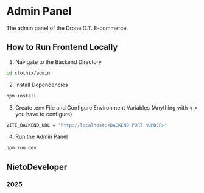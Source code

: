 # Admin Panel
The admin panel of the Drone D.T.  E-commerce.
<br />

## How to Run Frontend Locally
1. Navigate to the Backend Directory
```bash
cd clothix/admin
```

2. Install Dependencies
```bash
npm install
```

3. Create .env File and Configure Environment Variables (Anything with < > you have to configure)
```bash
VITE_BACKEND_URL = "http://localhost:<BACKEND PORT NUMBER>"
```

4. Run the Admin Panel
```bash
npm run dev
```

## NietoDeveloper

### 2025